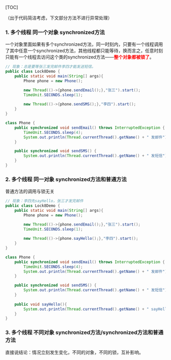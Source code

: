 [TOC]

（出于代码简洁考虑，下文部分方法不进行异常处理）

### 1. 多个线程    同一个对象    synchronized方法

一个对象里面如果有多个synchronized方法，同一时刻内，只要有一个线程调用了其中任意一个synchronized方法，其他线程都只能等待，换而言之，任意时刻只能有一个线程去访问这个类的synchronized方法——<font color = red>**整个对象都被锁了**</font>。

```java
// 现象：总是要等张三发完邮件李四才能发送短信。
public class Lock8Demo {
    public static void main(String[] args){
        Phone phone = new Phone();

        new Thread(()->{phone.sendEmail();},"张三").start();
        TimeUnit.SECONDS.sleep(1); 
        
        new Thread(()->{phone.sendSMS();},"李四").start();
    }
}

class Phone {
    public synchronized void sendEmail() throws InterruptedException {
        TimeUnit.SECONDS.sleep(4);
        System.out.println(Thread.currentThread().getName() + " 发邮件");
    }

    public synchronized void sendSMS() {
        System.out.println(Thread.currentThread().getName() + " 发短信");
    }
}
```

### 2. 多个线程    同一对象    synchronized方法和普通方法

普通方法的调用与锁无关

```java
// 现象：李四先sayHello，张三才发完邮件
public class Lock8Demo {
    public static void main(String[] args){
        Phone phone = new Phone();

        new Thread(()->{phone.sendEmail();},"张三").start();
        TimeUnit.SECONDS.sleep(1); 
        
        new Thread(()->{phone.sayHello();},"李四").start();
    }
}

class Phone {
    public synchronized void sendEmail() throws InterruptedException {
        TimeUnit.SECONDS.sleep(4);
        System.out.println(Thread.currentThread().getName() + " 发邮件");
    }

    public synchronized void sendSMS() {
        System.out.println(Thread.currentThread().getName() + " 发短信");
    }
    
    public void sayHello(){
        System.out.println(Thread.currentThread().getName() + " sayHello");
    }
}
```

### 3. 多个线程    不同对象    synchronized方法/synchronized方法和普通方法

直接说结论：情况立刻发生变化，不同的对象，不同的锁，互补影响。